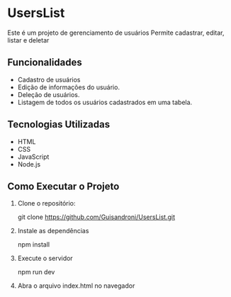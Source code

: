 # UsersList

Este é um projeto de gerenciamento de usuários
Permite cadastrar, editar, listar e deletar 

## Funcionalidades

- Cadastro de usuários
- Edição de informações do usuário.
- Deleção de usuários.
- Listagem de todos os usuários cadastrados em uma tabela.

## Tecnologias Utilizadas

- HTML
- CSS
- JavaScript
- Node.js

## Como Executar o Projeto

1. Clone o repositório:

   git clone https://github.com/Guisandroni/UsersList.git

2. Instale as dependências

   npm install

3. Execute o servidor

   npm run dev

4. Abra o arquivo index.html no navegador






